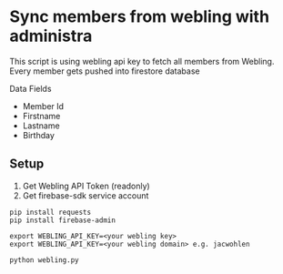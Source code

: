 # Sync members from webling with administra

This script is using webling api key to fetch all members from Webling.
Every member gets pushed into firestore database

Data Fields

- Member Id
- Firstname
- Lastname
- Birthday

## Setup

1. Get Webling API Token (readonly)
2. Get firebase-sdk service account

```
pip install requests
pip install firebase-admin

export WEBLING_API_KEY=<your webling key>
export WEBLING_API_KEY=<your webling domain> e.g. jacwohlen

python webling.py
```
